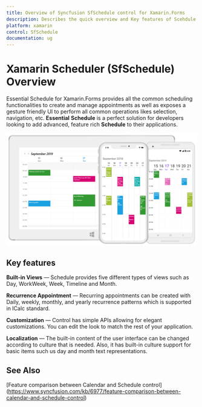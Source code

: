 ```yaml
---
title: Overview of Syncfusion SfSchedule control for Xamarin.Forms
description: Describes the quick overview and Key features of Scehdule (SfSchedule) control in Xamarin.Forms platform.
platform: xamarin
control: SfSchedule
documentation: ug
---
```


# Xamarin Scheduler (SfSchedule) Overview

Essential Schedule for Xamarin.Forms provides all the common scheduling functionalities to create and manage appointments as well as exposes a gesture friendly UI to perform all common operations likes selection, navigation, etc. **Essential** **Schedule** is a perfect solution for developers looking to add advanced, feature rich **Schedule** to their applications.

![Schedule in xamarin forms](GettingStarted_images/xamarin.forms.-schedule-over-view.png)

## Key features

**Built-in Views** — Schedule provides five different types of views such as Day, WorkWeek, Week, Timeline and Month.

**Recurrence Appointment** — Recurring appointments can be created with Daily, weekly, monthly, and yearly recurrence patterns which is supported in ICalc standard.

**Customization** — Control has simple APIs allowing for elegant customizations. You can edit the look to match the rest of your application.

**Localization** — The built-in content of the user interface can be changed according to culture that is needed. Also, it has built-in culture support for basic items such us day and month text representations.

## See Also

[Feature comparison between Calendar and Schedule control] (https://www.syncfusion.com/kb/6977/feature-comparison-between-calendar-and-schedule-control)
